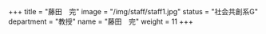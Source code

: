 +++
title = "藤田　完"
image = "/img/staff/staff1.jpg"
status = "社会共創系G"
department = "教授"
name = "藤田　完"
weight = 11
+++